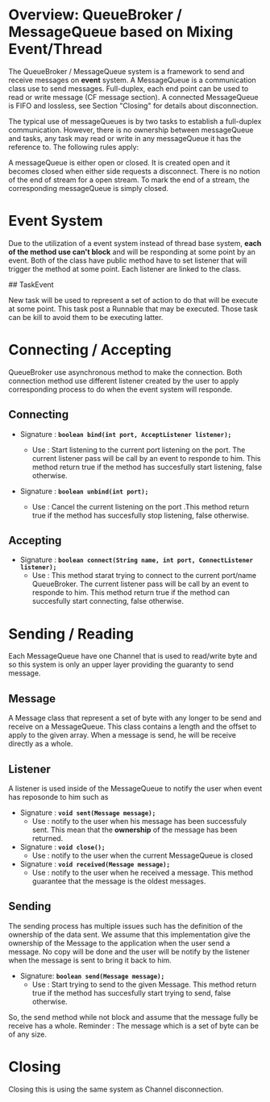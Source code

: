# Overview: QueueBroker / MessageQueue based on Mixing Event/Thread
The QueueBroker / MessageQueue system is a framework to send and receive messages on **event** system.
A MessageQueue is a communication class use to send messages.
Full-duplex, each end point can be used to read or write message (CF message section).
A connected MessageQueue is FIFO and lossless, see Section "Closing"
for details about disconnection.

The typical use of messageQueues is by two tasks to establish a full-duplex communication. However, there is no ownership between messageQueue and tasks, any task may read or write in any messageQueue it has the reference to. The following rules apply:

A messageQueue is either open or closed. It is created open and it becomes closed when either side requests a disconnect. There is no notion of the end of stream for a open stream. To mark the end of a stream, the corresponding messageQueue is simply closed.

# Event System

Due to the utilization of a event system instead of thread base system, **each of the method use can't block** and will be responding at some point by an event. 
Both of the class have public method have to set listener that will trigger the method at some point. Each listener are linked to the class.

## TaskEvent

New task will be used to represent a set of action to do that will be execute at some point.
This task post a Runnable that may be executed. Those task can be kill to avoid them to be executing latter.

# Connecting / Accepting

QueueBroker use asynchronous method to make the connection.
Both connection method use different listener created by the user to apply corresponding process to do when the event system will responde.

## Connecting

- Signature : **`boolean bind(int port, AcceptListener listener);`**
  - Use : Start listening to the current port listening on the port. The current listener pass will be call by an event to responde to him. This method return true if the method has succesfully start listening, false otherwise.

- Signature : **`boolean unbind(int port);`**
  - Use : Cancel the current listening on the port .This method return true if the method has succesfully stop listening, false otherwise.

## Accepting

- Signature : **`boolean connect(String name, int port, ConnectListener listener);`**
  - Use : This method starat trying to connect to the current port/name QueueBroker. The current listener pass will be call by an event to responde to him. This method return true if the method can succesfully start connecting, false otherwise.

# Sending / Reading

Each MessageQueue have one Channel that is used to read/write byte and so this system is only an upper layer providing the guaranty to send message.

## Message

A Message class that represent a set of byte with any longer to be send and receive on a MessageQueue. This class contains a length and the offset to apply to the given array.
When a message is send, he will be receive directly as a whole.

## Listener

A listener is used inside of the MessageQueue to notify the user when event has reposonde to him such as 

- Signature : **`void sent(Message message);`**
  - Use : notify to the user when his message has been successfuly sent. This mean that the **ownership** of the message has been returned.
- Signature : **`void close();`**
  - Use : notify to the user when the current MessageQueue is closed
- Signature : **`void received(Message message);`**
  - Use : notify to the user when he received a message. This method guarantee that the message is the oldest messages.
  
## Sending

The sending process has multiple issues such has the definition of the ownership of the data sent. We assume that this implementation give the ownership of the Message to the application when the user send a message. No copy will be done and the user will be notify by the listener when the message is sent to bring it back to him.

- Signature: **`boolean send(Message message);`**
  - Use : Start trying to send to the given Message. This method return true if the method has succesfully start trying to send, false otherwise.

So, the send method while not block and assume that the message fully be receive has a whole.
Reminder : The message which is a set of byte can be of any size.

# Closing

Closing this is using the same system as Channel disconnection.